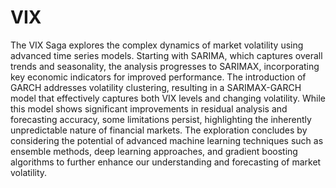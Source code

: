# VIX
The VIX Saga explores the complex dynamics of market volatility using advanced time series models. Starting with SARIMA, which captures overall trends and seasonality, the analysis progresses to SARIMAX, incorporating key economic indicators for improved performance. The introduction of GARCH addresses volatility clustering, resulting in a SARIMAX-GARCH model that effectively captures both VIX levels and changing volatility. While this model shows significant improvements in residual analysis and forecasting accuracy, some limitations persist, highlighting the inherently unpredictable nature of financial markets. The exploration concludes by considering the potential of advanced machine learning techniques such as ensemble methods, deep learning approaches, and gradient boosting algorithms to further enhance our understanding and forecasting of market volatility.
